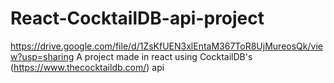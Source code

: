 # React-CocktailDB-api-project

https://drive.google.com/file/d/1ZsKfUEN3xlEntaM367ToR8UjMureosQk/view?usp=sharing
A project made in react using CocktailDB's (https://www.thecocktaildb.com/) api





